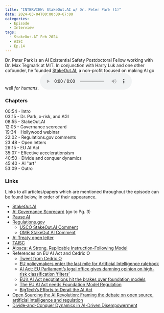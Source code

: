 ```yaml
---
title: "INTERVIEW: StakeOut.AI w/ Dr. Peter Park (1)"
date: 2024-03-04T00:00:00-07:00
categories:
  - Episode
  - Interview
tags:
  - StakeOut.AI Feb 2024
  - AISC
  - Ep.14
---
```


Dr. Peter Park is an AI Existential Safety Postdoctoral Fellow working with Dr. Max Tegmark at MIT. In conjunction with Harry Luk and one other cofounder, he founded <a href="https://www.stakeout.ai" target="_blank" rel="noreferrer noopener">StakeOut.AI</a>, a non-profit focused on making AI go well _for humans_.
<audio controls>
<source src="https://into-ai-safety.github.io/assets\audio\into-ai-safety_ep.14.mp3" type="audio/mp3">
</audio>

### Chapters

00:54 - Intro<br>
03:15 - Dr. Park, x-risk, and AGI<br>
08:55 - StakeOut.AI<br>
12:05 - Governance scorecard<br>
19:34 - Hollywood webinar<br>
22:02 - Regulations.gov comments<br>
23:48 - Open letters <br>
26:15 - EU AI Act<br>
35:07 - Effective accelerationsism<br>
40:50 - Divide and conquer dynamics<br>
45:40 - AI "art"<br>
53:09 - Outro

### Links

Links to all articles/papers which are mentioned throughout the episode can be found below, in order of their appearance.
- <a href="https://www.stakeout.ai" target="_blank" rel="noreferrer noopener">StakeOut.AI</a>
- <a href="https://futureoflife.org/wp-content/uploads/2023/11/FLI_Governance_Scorecard_and_Framework.pdf" target="_blank" rel="noreferrer noopener">AI Governance Scorecard</a> (go to Pg. 3)
- <a href="https://pauseai.info" target="_blank" rel="noreferrer noopener">Pause AI</a>
- <a href="https://www.regulations.gov" target="_blank" rel="noreferrer noopener">Regulations.gov</a>
  - <a href="https://www.regulations.gov/comment/COLC-2023-0006-10077" target="_blank" rel="noreferrer noopener">USCO StakeOut.AI Comment</a>
  - <a href="https://www.regulations.gov/comment/OMB-2023-0020-0170" target="_blank" rel="noreferrer noopener">OMB StakeOut.AI Comment</a>
- <a href="https://aitreaty.org" target="_blank" rel="noreferrer noopener">AI Treaty open letter</a>
- <a href="https://taisc.org" target="_blank" rel="noreferrer noopener">TAISC</a>
- <a href="https://crfm.stanford.edu/2023/03/13/alpaca.html" target="_blank" rel="noreferrer noopener">Alpaca: A Strong, Replicable Instruction-Following Model</a>
- References on EU AI Act and Cedric O
  - <a href="https://twitter.com/cedric_o/status/1728724005459235052" target="_blank" rel="noreferrer noopener">Tweet from Cedric O</a>
  - <a href="https://www.euractiv.com/section/artificial-intelligence/news/eu-policymakers-enter-the-last-mile-for-artificial-intelligence-rulebook/" target="_blank" rel="noreferrer noopener">EU policymakers enter the last mile for Artificial Intelligence rulebook</a>
  - <a href="https://www.euractiv.com/section/artificial-intelligence/news/ai-act-eu-parliaments-legal-office-gives-damning-opinion-on-high-risk-classification-filters/" target="_blank" rel="noreferrer noopener">AI Act: EU Parliament’s legal office gives damning opinion on high-risk classification ‘filters’</a>
  - <a href="https://www.euractiv.com/section/artificial-intelligence/news/eus-ai-act-negotiations-hit-the-brakes-over-foundation-models/" target="_blank" rel="noreferrer noopener">EU’s AI Act negotiations hit the brakes over foundation models</a>
  - <a href="https://www.foundation-models.eu" target="_blank" rel="noreferrer noopener">The EU AI Act needs Foundation Model Regulation</a>
  - <a href="https://verfassungsblog.de/bigtechs-efforts-to-derail-the-ai-act/" target="_blank" rel="noreferrer noopener">BigTech’s Efforts to Derail the AI Act</a>
- <a href="https://demos.co.uk/research/open-sourcing-the-ai-revolution-framing-the-debate-on-open-source-artificial-intelligence-and-regulation/" target="_blank" rel="noreferrer noopener">Open Sourcing the AI Revolution: Framing the debate on open source, artificial intelligence and regulation</a>
- <a href="https://arxiv.org/abs/2310.06009" target="_blank" rel="noreferrer noopener">Divide-and-Conquer Dynamics in AI-Driven Disempowerment</a>

<!-- end of the list -->
